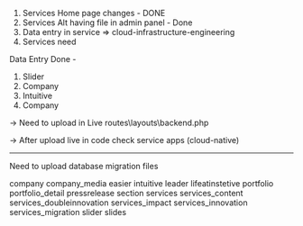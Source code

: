 
1. Services Home page changes - DONE
2. Services Alt having file in admin panel - Done
3. Data entry in service => cloud-infrastructure-engineering
5. Services need

Data Entry Done - 

1. Slider
2. Company
3. Intuitive
4. Company


-> Need to upload in Live
routes\layouts\backend.php

-> After upload live in code check service apps (cloud-native)

----------------------------------------------------------
Need to upload database migration files

company
company_media
easier
intuitive
leader
lifeatinstetive
portfolio
portfolio_detail
pressrelease
section
services
services_content
services_doubleinnovation
services_impact
services_innovation
services_migration
slider
slides
